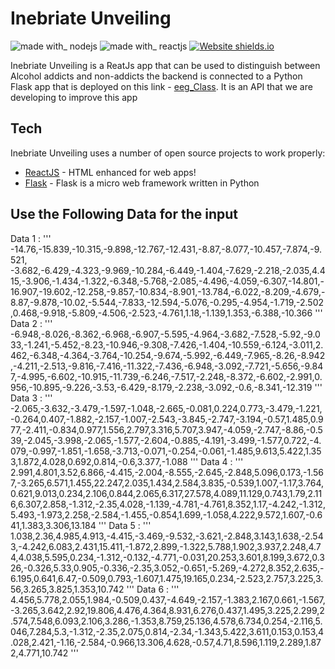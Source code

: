 # Inebriate Unveiling

![made with_ nodejs](https://user-images.githubusercontent.com/30200462/71843133-3270fc00-30e9-11ea-8761-fbbed9b8b617.png)
![made with_ reactjs](https://user-images.githubusercontent.com/30200462/71843141-343abf80-30e9-11ea-86f3-964b096dcdd4.png)
[![Website shields.io](https://img.shields.io/website-up-down-green-red/http/shields.io.svg)](http://ec2-52-90-41-158.compute-1.amazonaws.com:3050/)

Inebriate Unveiling is a ReatJs app that can be used to distinguish between Alcohol addicts and non-addicts the backend is connected to a Python Flask app that is deployed on this link - [eeg_Class](https://github.com/rishabhkanojiya/eeg_class). It is an API that we are developing to improve this app

## Tech

Inebriate Unveiling uses a number of open source projects to work properly:

- [ReactJS](https://reactjs.org/) - HTML enhanced for web apps!
- [Flask](https://flask.palletsprojects.com/) - Flask is a micro web framework written in Python

## Use the Following Data for the input

Data 1 :
'''
-14.76,-15.839,-10.315,-9.898,-12.767,-12.431,-8.87,-8.077,-10.457,-7.874,-9.521,
-3.682,-6.429,-4.323,-9.969,-10.284,-6.449,-1.404,-7.629,-2.218,-2.035,4.415,-3.906,-1.434,-1.322,-6.348,-5.768,-2.085,-4.496,-4.059,-6.307,-14.801,-16.907,-19.602,-12.258,-9.857,-10.834,-8.901,-13.784,-6.022,-8.209,-4.679,-8.87,-9.878,-10.02,-5.544,-7.833,-12.594,-5.076,-0.295,-4.954,-1.719,-2.502,0.468,-9.918,-5.809,-4.506,-2.523,-4.761,1.18,-1.139,1.353,-6.388,-10.366
'''
Data 2 :
'''
-6.948,-8.026,-8.362,-6.968,-6.907,-5.595,-4.964,-3.682,-7.528,-5.92,-9.033,-1.241,-5.452,-8.23,-10.946,-9.308,-7.426,-1.404,-10.559,-6.124,-3.011,2.462,-6.348,-4.364,-3.764,-10.254,-9.674,-5.992,-6.449,-7.965,-8.26,-8.942,-4.211,-2.513,-9.816,-7.416,-11.322,-7.436,-6.948,-3.092,-7.721,-5.656,-9.847,-4.995,-6.602,-10.915,-11.739,-6.246,-7.517,-2.248,-8.372,-6.602,-2.991,0.956,-10.895,-9.226,-3.53,-6.429,-8.179,-2.238,-3.092,-0.6,-8.341,-12.319
'''
Data 3 :
'''
-2.065,-3.632,-3.479,-1.597,-1.048,-2.665,-0.081,0.224,0.773,-3.479,-1.221,-0.264,0.407,-1.882,-2.157,-1.007,-2.543,-3.845,-2.747,-3.194,-0.57,1.485,0.977,-2.411,-0.834,0.977,1.556,2.797,3.316,5.707,3.947,-4.059,-2.747,-8.86,-0.539,-2.045,-3.998,-2.065,-1.577,-2.604,-0.885,-4.191,-3.499,-1.577,0.722,-4.079,-0.997,-1.851,-1.658,-3.713,-0.071,-0.254,-0.061,-1.485,9.613,5.422,1.353,1.872,4.028,0.692,0.814,-0.6,3.377,-1.088
'''
Data 4 :
'''
2.991,4.801,3.52,6.866,-4.415,-2.004,-8.555,-2.645,-2.848,5.096,0.173,-1.567,-3.265,6.571,1.455,22.247,2.035,1.434,2.584,3.835,-0.539,1.007,-1.17,3.764,0.621,9.013,0.234,2.106,0.844,2.065,6.317,27.578,4.089,11.129,0.743,1.79,2.116,6.307,2.858,-1.312,-2.35,4.028,-1.139,-4.781,-4.761,8.352,1.17,-4.242,-1.312,5.493,-1.973,2.258,-2.584,-1.455,-0.854,1.699,-1.058,4.222,9.572,1.607,-0.641,1.383,3.306,13.184
'''
Data 5 :
'''
1.038,2.36,4.985,4.913,-4.415,-3.469,-9.532,-3.621,-2.848,3.143,1.638,-2.543,-4.242,6.083,2.431,15.411,-1.872,2.899,-1.322,5.788,1.902,3.937,2.248,4.74,4.038,5.595,0.234,-1.312,-0.132,-4.771,-0.031,20.253,3.601,8.199,3.672,0.326,-0.326,5.33,0.905,-0.336,-2.35,3.052,-0.651,-5.269,-4.272,8.352,2.635,-6.195,0.641,6.47,-0.509,0.793,-1.607,1.475,19.165,0.234,-2.523,2.757,3.225,3.56,3.265,3.825,1.353,10.742
'''
Data 6 :
'''
4.456,5.778,2.055,1.984,-0.509,0.437,-4.649,-2.157,-1.383,2.167,0.661,-1.567,-3.265,3.642,2.92,19.806,4.476,4.364,8.931,6.276,0.437,1.495,3.225,2.299,2.574,7.548,6.093,2.106,3.286,-1.353,8.759,25.136,4.578,6.734,0.254,-2.116,5.046,7.284,5.3,-1.312,-2.35,2.075,0.814,-2.34,-1.343,5.422,3.611,0.153,0.153,4.028,2.421,-1.16,-2.584,-0.966,13.306,4.628,-0.57,4.71,8.596,1.119,2.289,1.872,4.771,10.742
'''
